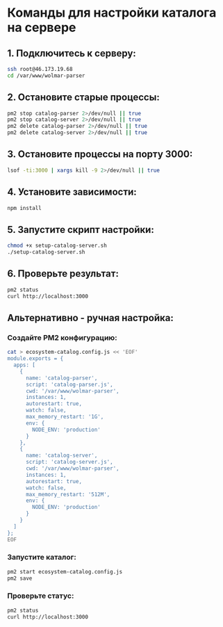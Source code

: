 # Команды для настройки каталога на сервере

## 1. Подключитесь к серверу:
```bash
ssh root@46.173.19.68
cd /var/www/wolmar-parser
```

## 2. Остановите старые процессы:
```bash
pm2 stop catalog-parser 2>/dev/null || true
pm2 stop catalog-server 2>/dev/null || true
pm2 delete catalog-parser 2>/dev/null || true
pm2 delete catalog-server 2>/dev/null || true
```

## 3. Остановите процессы на порту 3000:
```bash
lsof -ti:3000 | xargs kill -9 2>/dev/null || true
```

## 4. Установите зависимости:
```bash
npm install
```

## 5. Запустите скрипт настройки:
```bash
chmod +x setup-catalog-server.sh
./setup-catalog-server.sh
```

## 6. Проверьте результат:
```bash
pm2 status
curl http://localhost:3000
```

## Альтернативно - ручная настройка:

### Создайте PM2 конфигурацию:
```bash
cat > ecosystem-catalog.config.js << 'EOF'
module.exports = {
  apps: [
    {
      name: 'catalog-parser',
      script: 'catalog-parser.js',
      cwd: '/var/www/wolmar-parser',
      instances: 1,
      autorestart: true,
      watch: false,
      max_memory_restart: '1G',
      env: {
        NODE_ENV: 'production'
      }
    },
    {
      name: 'catalog-server',
      script: 'catalog-server.js',
      cwd: '/var/www/wolmar-parser',
      instances: 1,
      autorestart: true,
      watch: false,
      max_memory_restart: '512M',
      env: {
        NODE_ENV: 'production'
      }
    }
  ]
};
EOF
```

### Запустите каталог:
```bash
pm2 start ecosystem-catalog.config.js
pm2 save
```

### Проверьте статус:
```bash
pm2 status
curl http://localhost:3000
```
